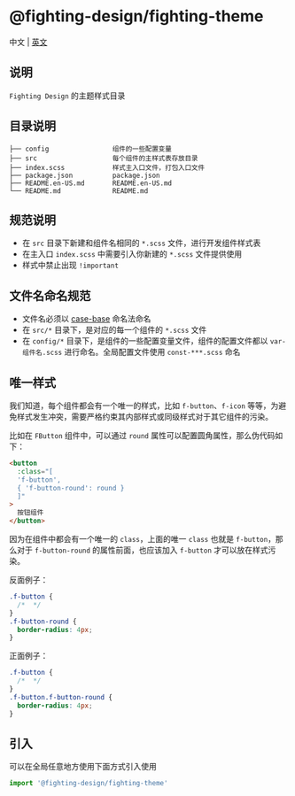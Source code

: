 # @fighting-design/fighting-theme

中文 | [英文](https://github.com/FightingDesign/fighting-design/blob/master/packages/fighting-theme/README.en-US.md)

## 说明

`Fighting Design` 的主题样式目录

## 目录说明

```
├── config                组件的一些配置变量
├── src                   每个组件的主样式表存放目录
├── index.scss            样式主入口文件，打包入口文件
├── package.json          package.json
├── README.en-US.md       README.en-US.md
└── README.md             README.md
```

## 规范说明

- 在 `src` 目录下新建和组件名相同的 `*.scss` 文件，进行开发组件样式表
- 在主入口 `index.scss` 中需要引入你新建的 `*.scss` 文件提供使用
- 样式中禁止出现 `!important`

## 文件名命名规范

- 文件名必须以 [case-base]() 命名法命名
- 在 `src/*` 目录下，是对应的每一个组件的 `*.scss` 文件
- 在 `config/*` 目录下，是组件的一些配置变量文件，组件的配置文件都以 `var-组件名.scss` 进行命名。全局配置文件使用 `const-***.scss` 命名

## 唯一样式

我们知道，每个组件都会有一个唯一的样式，比如 `f-button`、`f-icon` 等等，为避免样式发生冲突，需要严格约束其内部样式或同级样式对于其它组件的污染。

比如在 `FButton` 组件中，可以通过 `round` 属性可以配置圆角属性，那么伪代码如下：

```html
<button
  :class="[
  'f-button',
  { 'f-button-round': round }
  ]"
>
  按钮组件
</button>
```

因为在组件中都会有一个唯一的 `class`，上面的唯一 `class` 也就是 `f-button`，那么对于 `f-button-round` 的属性前面，也应该加入 `f-button` 才可以放在样式污染。

反面例子：

```css
.f-button {
  /*  */
}
.f-button-round {
  border-radius: 4px;
}
```

正面例子：

```css
.f-button {
  /*  */
}
.f-button.f-button-round {
  border-radius: 4px;
}
```

## 引入

可以在全局任意地方使用下面方式引入使用

```ts
import '@fighting-design/fighting-theme'
```
